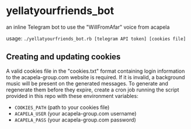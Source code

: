 # yellatyourfriends_bot
an inline Telegram bot to use the "WillFromAfar" voice from acapela

usage: `./yellatyourfriends_bot.rb [telegram API token] [cookies file]`

## Creating and updating cookies

A valid cookies file in the "cookies.txt" format containing login information to the acapela-group.com website is required. If it is invalid, a background music will be present on the generated messages.
To generate and regenerate them before they expire, create a cron job running the script provided in this repo with these environment variables:

* `COOKIES_PATH` (path to your cookies file)
* `ACAPELA_USER` (your acapela-group.com username)
* `ACAPELA_PASS` (your acapela-group.com password)
